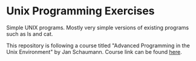 # Unix Programming Exercises
Simple UNIX programs. Mostly very simple versions of existing programs such as ls and cat.

This repository is following a course titled "Advanced Programming in the Unix Environment" by Jan Schaumann. Course link can be found [here](https://stevens.netmeister.org/631/).
